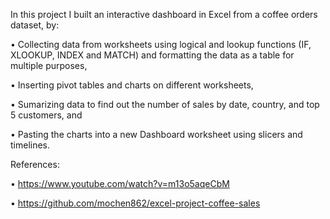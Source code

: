In this project I built an interactive dashboard in Excel from a coffee orders dataset, by:

•	Collecting data from worksheets using logical and lookup functions (IF, XLOOKUP, INDEX and MATCH) and formatting the data as a table for multiple purposes, 

•	Inserting pivot tables and charts on different worksheets,

•	Sumarizing data to find out the number of sales by date, country, and top 5 customers, and

•	Pasting the charts into a new Dashboard worksheet using slicers and timelines.



 


References:

•	https://www.youtube.com/watch?v=m13o5aqeCbM

•	https://github.com/mochen862/excel-project-coffee-sales
